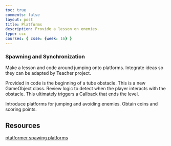 ```yaml
---
toc: true
comments: false
layout: post
title: Platforms
description: Provide a lesson on enemies.
type: ccc
courses: { csse: {week: 16} }
---
```


### Spawning and Synchronization
Make a lesson and code around jumping onto platforms.  Integrate ideas so they can be adapted by Teacher project. 

Provided in code is the beginning of a tube obstacle.   This is a new GameObject class.  Review logic to detect when the player interacts with the obstacle.  This ultimately triggers a Callback that ends the level.

Introduce platforms for jumping and avoiding enemies.  Obtain coins and scoring points.

## Resources

[ptatformer spawing platforms](https://www.google.com/search?q=ptatformer+spawing+platforms&oq=ptatformer+spawing+platforms&gs_lcrp=EgZjaHJvbWUyBggAEEUYOTIJCAEQIRgKGKAB0gEJMTQxMjRqMWo5qAIAsAIA&sourceid=chrome&ie=UTF-8)